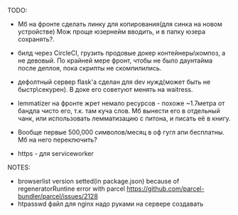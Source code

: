 TODO:

* Мб на фронте сделать линку для копирования(для синка на новом устройстве)
Мож проще юзернейм вводить, и в папку юзера сохранять?.
* билд через CircleCI, грузить продовые докер контейнеры\композ, а не девовый.
По крайней мере фронт, чтобы не было даунтайма после деплоя, пока скрипты не скомпилились.
* дефолтный сервер flask'a сделан для dev нужд(может быть не быстр\секурен). В доке его советуют менять на waitress.
* lemmatizer на фронте жрет немало ресурсов - похоже ~1.7метра от бандла чисто его, т.к. там куча слов. Мб вынести его в отдельный чанк, или использовать лемматизацию с питона, и писать её в книгу.
* Вообще первые 500,000 символов/месяц в оф гугл апи бесплатны. Мб на него переключить?

* https - для serviceworker


NOTES:

* browserlist version setted(in package.json) because of regeneratorRuntine error with parcel https://github.com/parcel-bundler/parcel/issues/2128
* htpasswd файл для nginx надо руками на сервере создавать
